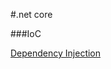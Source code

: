 #.net core

###IoC

[Dependency Injection](https://csharp.christiannagel.com/2016/06/04/dependencyinjection/)  
